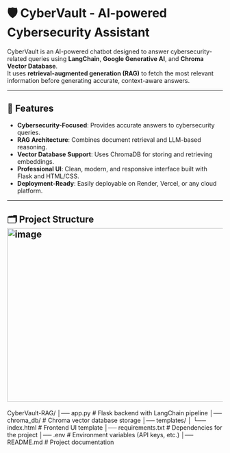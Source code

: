 # 🛡️ CyberVault - AI-powered Cybersecurity Assistant

CyberVault is an AI-powered chatbot designed to answer cybersecurity-related queries using **LangChain**, **Google Generative AI**, and **Chroma Vector Database**.  
It uses **retrieval-augmented generation (RAG)** to fetch the most relevant information before generating accurate, context-aware answers.

---

## 🚀 Features
- **Cybersecurity-Focused**: Provides accurate answers to cybersecurity queries.  
- **RAG Architecture**: Combines document retrieval and LLM-based reasoning.  
- **Vector Database Support**: Uses ChromaDB for storing and retrieving embeddings.  
- **Professional UI**: Clean, modern, and responsive interface built with Flask and HTML/CSS.  
- **Deployment-Ready**: Easily deployable on Render, Vercel, or any cloud platform.

---

## 🗂️ Project Structure<img width="800" height="405" alt="image" src="https://github.com/user-attachments/assets/2b063e79-5bc0-487d-a4e3-cf9631cdaf06" />

CyberVault-RAG/
│── app.py # Flask backend with LangChain pipeline
│── chroma_db/ # Chroma vector database storage
│── templates/
│ └── index.html # Frontend UI template
│── requirements.txt # Dependencies for the project
│── .env # Environment variables (API keys, etc.)
│── README.md # Project documentation


